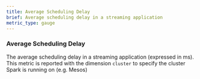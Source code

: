 ```yaml
---
title: Average Scheduling Delay
brief: Average scheduling delay in a streaming application
metric_type: gauge
---
```

### Average Scheduling Delay
The average scheduling delay in a streaming application (expressed in ms). This metric is reported with the dimension `cluster` to specify the cluster Spark is running on (e.g. Mesos)
